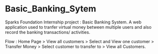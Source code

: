 # Basic_Banking_Sytem
Sparks Foundation Internship project : Basic Banking System.
A web application used to tranfer virtual money between multiple users and also record the banking transactions/ activities.

Flow : Home Page > View all customers > Select and View one customer > Transfer Money > Select customer to transfer to > View all Customers.
